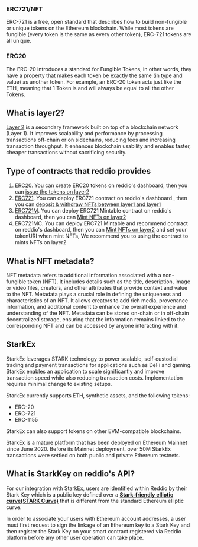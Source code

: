 ### ERC721/NFT

ERC-721 is a free, open standard that describes how to build non-fungible or unique tokens on the Ethereum blockchain. While most tokens are fungible (every token is the same as every other token), ERC-721 tokens are all unique.

### ERC20

The ERC-20 introduces a standard for Fungible Tokens, in other words, they have a property that makes each token be exactly the same (in type and value) as another token. For example, an ERC-20 token acts just like the ETH, meaning that 1 Token is and will always be equal to all the other Tokens.

## What is layer2?
[Layer 2](https://academy.binance.com/en/glossary/layer-2) is a secondary framework built on top of a blockchain network (Layer 1). It improves scalability and performance by processing transactions off-chain or on sidechains, reducing fees and increasing transaction throughput. It enhances blockchain usability and enables faster, cheaper transactions without sacrificing security.

## Type of contracts that reddio provides
1. [ERC20](https://github.com/reddio-com/contract_sample/blob/main/src/contracts/ERC20General.sol). You can create ERC20 tokens on reddio's dashboard, then you can [issue the tokens on layer2](https://docs.reddio.com/guide/getting-started/issue-tokens-on-layer2.html)
2. [ERC721](https://github.com/reddio-com/contract_sample/blob/main/src/contracts/ERC721General.sol). You can deploy ERC721 contract on reddio's dashboard , then you can [deposit & withdraw NFTs between layer1 and layer1](https://docs.reddio.com/guide/getting-started/transfer-nfts-between-layer-1-and-layer-2.html)
3. [ERC721M](https://github.com/reddio-com/contract_sample/blob/main/src/contracts/ERC721MintFor.sol). You can deploy ERC721 Mintable contract on reddio's dashboard, then you can [Mint NFTs on layer2](https://docs.reddio.com/guide/getting-started/mint-nfts-on-layer-2.html)
4. ERC721MC. You can deploy ERC721 Mintable and recommend contract on reddio's dashboard, then you can [Mint NFTs on layer2](https://docs.reddio.com/guide/getting-started/mint-nfts-on-layer-2.html) and set your tokenURI when mint NFTs, We recommend you to using the contract to mints NFTs on layer2

## What is NFT metadata?
NFT metadata refers to additional information associated with a non-fungible token (NFT). It includes details such as the title, description, image or video files, creators, and other attributes that provide context and value to the NFT. Metadata plays a crucial role in defining the uniqueness and characteristics of an NFT. It allows creators to add rich media, provenance information, and additional content to enhance the overall experience and understanding of the NFT. Metadata can be stored on-chain or in off-chain decentralized storage, ensuring that the information remains linked to the corresponding NFT and can be accessed by anyone interacting with it.

## StarkEx

StarkEx leverages STARK technology to power scalable, self-custodial trading and payment transactions for applications such as DeFi and gaming. StarkEx enables an application to scale significantly and improve transaction speed while also reducing transaction costs. Implementation requires minimal change to existing setups.

StarkEx currently supports ETH, synthetic assets, and the following tokens:

- ERC-20
- ERC-721
- ERC-1155

StarkEx can also support tokens on other EVM-compatible blockchains.

StarkEx is a mature platform that has been deployed on Ethereum Mainnet since June 2020. Before its Mainnet deployment, over 50M StarkEx transactions were settled on both public and private Ethereum testnets.

## What is StarkKey on reddio's API?
For our integration with StarkEx, users are identified within Reddio by their Stark Key which is a public key defined over a **[Stark-friendly elliptic curve(STARK Curve)](https://docs.starkware.co/starkex/stark-curve.html)** that is different from the standard Ethereum elliptic curve.

In order to associate your users with Ethereum account addresses, a user must first request to sign the linkage of an Ethereum key to a Stark Key and then register the Stark Key on your smart contract registered via Reddio platform before any other user operation can take place.